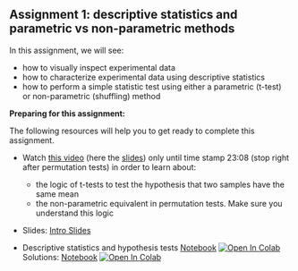 ## Assignment 1: descriptive statistics and parametric vs non-parametric methods
In this assignment, we will see:
- how to visually inspect experimental data
- how to characterize experimental data using descriptive statistics
- how to perform a simple statistic test using either a parametric (t-test) or non-parametric (shuffling) method

<div class="alert alert-block alert-warning">
<b>Preparing for this assignment:</b> 

The following resources will help you to get ready to complete this assignment. 
<ul>
    <li>Watch <a href="http://youtu.be/5q-Ws4y8JE4" target="_blank">this video</a> (here the <a href="https://www.cmrr.umn.edu/~kendrick/statsmatlab/StatsLecture2Slides_Hypothesis.pdf" target="_blank">slides</a>) only until time stamp 23:08 (stop right after permutation tests) in order to learn about:</li>
    <ul>
        <li>the logic of t-tests to test the hypothesis that two samples have the same mean</li>
        <li>the non-parametric equivalent in permutation tests. Make sure you understand this logic</li>
    </ul>
</ul>
</div>


- Slides: [Intro Slides](Slides_descriptive_stats.pdf)

- Descriptive statistics and hypothesis tests [Notebook](Assignment1.ipynb) [![Open In Colab](https://colab.research.google.com/assets/colab-badge.svg)](https://colab.research.google.com/github/wimmerlab/MBC_data_analysis/blob/main/A1_Statistics/Assignment1.ipynb) Solutions: [Notebook](Assignment1_solutions.ipynb) [![Open In Colab](https://colab.research.google.com/assets/colab-badge.svg)](https://colab.research.google.com/github/wimmerlab/MBC_data_analysis/blob/main/A1_Statistics/Assignment1_solutions.ipynb) 


